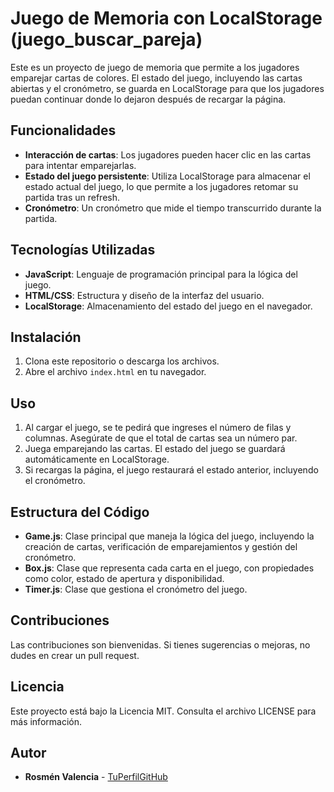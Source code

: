 # Juego de Memoria con LocalStorage (juego_buscar_pareja)

Este es un proyecto de juego de memoria que permite a los jugadores emparejar cartas de colores. El estado del juego, incluyendo las cartas abiertas y el cronómetro, se guarda en LocalStorage para que los jugadores puedan continuar donde lo dejaron después de recargar la página.

## Funcionalidades

- **Interacción de cartas**: Los jugadores pueden hacer clic en las cartas para intentar emparejarlas.
- **Estado del juego persistente**: Utiliza LocalStorage para almacenar el estado actual del juego, lo que permite a los jugadores retomar su partida tras un refresh.
- **Cronómetro**: Un cronómetro que mide el tiempo transcurrido durante la partida.

## Tecnologías Utilizadas

- **JavaScript**: Lenguaje de programación principal para la lógica del juego.
- **HTML/CSS**: Estructura y diseño de la interfaz del usuario.
- **LocalStorage**: Almacenamiento del estado del juego en el navegador.

## Instalación

1. Clona este repositorio o descarga los archivos.
2. Abre el archivo `index.html` en tu navegador.

## Uso

1. Al cargar el juego, se te pedirá que ingreses el número de filas y columnas. Asegúrate de que el total de cartas sea un número par.
2. Juega emparejando las cartas. El estado del juego se guardará automáticamente en LocalStorage.
3. Si recargas la página, el juego restaurará el estado anterior, incluyendo el cronómetro.

## Estructura del Código

- **Game.js**: Clase principal que maneja la lógica del juego, incluyendo la creación de cartas, verificación de emparejamientos y gestión del cronómetro.
- **Box.js**: Clase que representa cada carta en el juego, con propiedades como color, estado de apertura y disponibilidad.
- **Timer.js**: Clase que gestiona el cronómetro del juego.

## Contribuciones

Las contribuciones son bienvenidas. Si tienes sugerencias o mejoras, no dudes en crear un pull request.

## Licencia

Este proyecto está bajo la Licencia MIT. Consulta el archivo LICENSE para más información.

## Autor

- **Rosmén Valencia** - [TuPerfilGitHub](https://github.com/tu-usuario)
